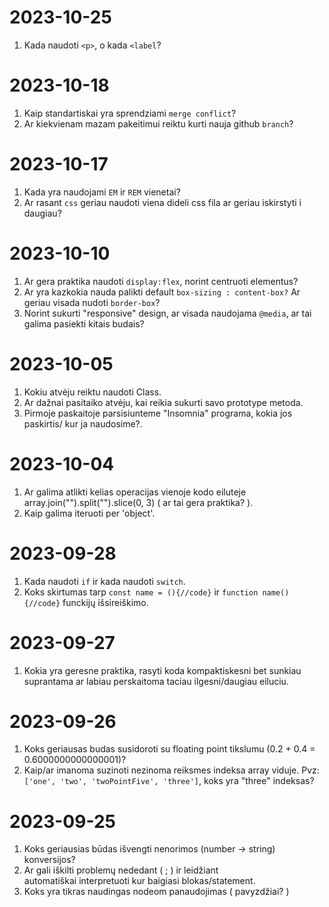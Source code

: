 # 2023-10-25
1. Kada naudoti `<p>`, o kada `<label`?

# 2023-10-18
1. Kaip standartiskai yra sprendziami `merge conflict`?
2. Ar kiekvienam mazam pakeitimui reiktu kurti nauja github `branch`?

# 2023-10-17
1. Kada yra naudojami `EM` ir `REM` vienetai?
2. Ar rasant `css` geriau naudoti viena dideli css fila ar geriau iskirstyti i daugiau?

# 2023-10-10
1. Ar gera praktika naudoti `display:flex`, norint centruoti elementus?
2. Ar yra kazkokia nauda palikti default `box-sizing : content-box?` Ar geriau visada nudoti `border-box`?
3. Norint sukurti "responsive" design, ar visada naudojama `@media`, ar tai galima pasiekti kitais budais?

# 2023-10-05
1. Kokiu atvėju reiktu naudoti Class.
2. Ar dažnai pasitaiko atvėju, kai reikia sukurti savo prototype metoda.
3. Pirmoje paskaitoje parsisiunteme "Insomnia" programa, kokia jos paskirtis/ kur ja naudosime?.

# 2023-10-04
1. Ar galima atlikti kelias operacijas vienoje kodo eiluteje array.join("").split("").slice(0, 3) ( ar tai gera praktika? ).
2. Kaip galima iteruoti per 'object'.

# 2023-09-28
1. Kada naudoti `if` ir kada naudoti `switch`.
2. Koks skirtumas tarp `const name = (){//code}` ir `function name(){//code}` funckijų išsireiškimo.

# 2023-09-27
1. Kokia yra geresne praktika, rasyti koda kompaktiskesni bet sunkiau suprantama ar labiau perskaitoma taciau ilgesni/daugiau eiluciu.

# 2023-09-26
1. Koks geriausas budas susidoroti su floating point tikslumu (0.2 + 0.4 = 0.6000000000000001)?
2. Kaip/ar imanoma suzinoti nezinoma reiksmes indeksa array viduje. Pvz:`['one', 'two', 'twoPointFive', 'three']`, koks yra "three" indeksas?

# 2023-09-25
1. Koks geriausias būdas išvengti nenorimos (number -> string) konversijos?
2. Ar gali iškilti problemų nededant ( ; ) ir leidžiant automatiškai interpretuoti kur baigiasi blokas/statement.
3. Koks yra tikras naudingas nodeom panaudojimas ( pavyzdžiai? )


